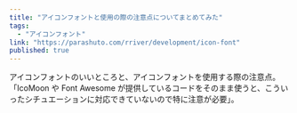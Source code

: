 ```yaml
---
title: "アイコンフォントと使用の際の注意点についてまとめてみた"
tags:
  - "アイコンフォント"
link: "https://parashuto.com/rriver/development/icon-font"
published: true
---
```


アイコンフォントのいいところと、アイコンフォントを使用する際の注意点。「IcoMoon や Font Awesome が提供しているコードをそのまま使うと、こういったシチュエーションに対応できていないので特に注意が必要」。
